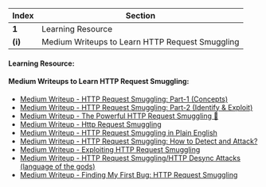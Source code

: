 Index | Section
---   | ---
**1** | Learning Resource
**(i)** | Medium Writeups to Learn HTTP Request Smuggling




#### Learning Resource:

#### Medium Writeups to Learn HTTP Request Smuggling: 

  * [Medium Writeup - HTTP Request Smuggling: Part-1 (Concepts)](https://medium.com/nerd-for-tech/http-request-smuggling-part-1-concepts-b89bfe17b210)
  * [Medium Writeup - HTTP Request Smuggling: Part-2 (Identify & Exploit)](https://medium.com/nerd-for-tech/http-request-smuggling-part-2-tl-ce-exploit-ec1171a88459)
  * [Medium Writeup - The Powerful HTTP Request Smuggling 💪](https://ricardoiramar.medium.com/the-powerful-http-request-smuggling-af208fafa142)
  * [Medium Writeup - Http Request Smuggling](https://medium.com/bobble-engineering/http-request-smuggling-f8dfa0676220)
  * [Medium Writeup - HTTP Request Smuggling in Plain English](https://medium.com/cyberverse/http-request-smuggling-in-plain-english-7080e48df8b4)
  * [Medium Writeup - HTTP Request Smuggling: How to Detect and Attack?](https://medium.com/numen-cyber-labs/http-request-smuggling-how-to-detect-and-attack-c71f6c483e3d)
  * [Medium Writeup - Exploiting HTTP Request Smuggling](https://gupta-bless.medium.com/exploiting-http-request-smuggling-71a629e68dfe)
  * [Medium Writeup - HTTP Request Smuggling/HTTP Desync Attacks (language of the gods)](https://medium.com/@Steiner254/http-request-smuggling-http-desync-attacks-language-of-the-gods-2cb031220a6)
  * [Medium Writeup - Finding My First Bug: HTTP Request Smuggling](https://infosecwriteups.com/finding-my-first-bug-http-request-smuggling-5fdc89581fe2)


